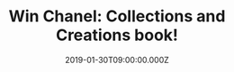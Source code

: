---
campaign-uuid: "c-819904c0-0df6-4e52-96ef-1b7f1b9380df"
type: "Preview"
category: "Gifts"
date: "2019-01-30T09:00:00.000Z"
end-date: "2019-03-29T23:59:00.000Z"
disable-form: false
is_promoted: false
has_entry_page: true
title: "Win Chanel: Collections and Creations book!"
competition-description: "<p>Chanel's combination of tradition, originality and style\
  \ has always made it the most seductive of brands. We have in our hands the intimate\
  \ book from the House of Chanel where they opens their private archives, revealing\
  \ a galaxy of brilliant designs created by Coco Chanel from the 1920s onwards, and\
  \ now reinterpreted to become the motifs for brand new garments, accessories and\
  \ beauty products. Enter below for a chance to win.</p>"
hero-header: "Win Chanel: Collections and Creations book!"
terms-confirmation: "N/A"
banner-img: "https://assets.expresslyapp.com/asset-90ca7bc6-eab4-4e35-a1c4-6a79a9d32071.jpg"
logo-left-href: "http://club.expressly.io"
logo-left-image: "https://assets.expresslyapp.com/asset-48d7dcd8-62ab-4359-ba75-25871f57c51a.jpg"
logo-left-title: "Expressly Club"
bg-image-hero: "https://assets.expresslyapp.com/asset-f6231257-991f-4d36-8bab-f9a9cf71e38a.jpg"
bg-image-first: "https://assets.expresslyapp.com/asset-0af447a4-9b7d-491b-9955-0b3c4f9aa297.jpg"
section1-content: "<p>Inspired by the House's signature fragrance, the legendary ‘\
  Chanel No 5’, the book explores five central themes – the suit, the camellia, jewelry,\
  \ fragrances and make-up, and the little black dress – and follows the threads from\
  \ past to present to show how these key items have been rediscovered and reinvented\
  \ by fashion designers working in the footsteps of their illustrious predecessors.\
  \ This visual journey is enhanced by previously unpublished archive photographs\
  \ and original drawings by Karl Lagerfeld, as well as glorious images from some\
  \ of the greatest names in fashion photography.</p> \r\n<p>Dazzling clothes, intricate\
  \ accessories, beautiful models and timeless design leave no doubt as to the lasting\
  \ fame of the brand and embody everything that has come to symbolize the magic of\
  \ Chanel.</p>"
entry-title: "Win Chanel: Collections and Creations book!"
entry-content: "Enter the draw to win Chanel: Collections and Creations book\r\nby\
  \ completing the form below before 23:59 on 29th of March 2019."
has-winner: false
prize-description: "Chanel: Collections and Creations book."
special-conditions: "Multiple entries are allowed up to one every day."
country-restrictions:
- "GB"
---